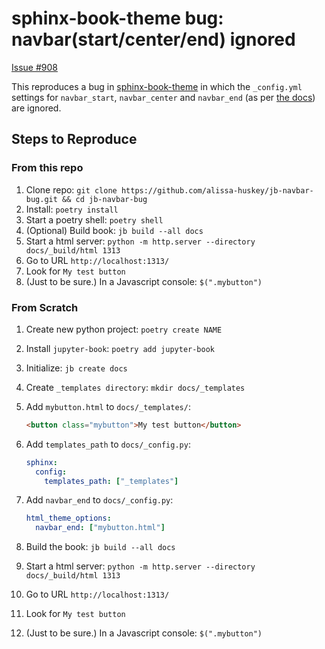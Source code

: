 sphinx-book-theme bug: navbar(start/center/end) ignored
=======================================================

[Issue #908](https://github.com/executablebooks/sphinx-book-theme/issues/908)

This reproduces a bug in [sphinx-book-theme](https://github.com/executablebooks/sphinx-book-theme/) in
which the `_config.yml` settings for `navbar_start`, `navbar_center` and `navbar_end` (as per
[the docs](https://sphinx-book-theme.readthedocs.io/en/stable/sections/header.html)) are ignored.

Steps to Reproduce
------------------

### From this repo

1. Clone repo: `git clone https://github.com/alissa-huskey/jb-navbar-bug.git && cd jb-navbar-bug`
2. Install: `poetry install`
3. Start a poetry shell: `poetry shell`
4. (Optional) Build book: `jb build --all docs`
5. Start a html server: `python -m http.server --directory docs/_build/html 1313`
6. Go to URL `http://localhost:1313/`
7. Look for `My test button`
8. (Just to be sure.) In a Javascript console: `$(".mybutton")`

### From Scratch

 1. Create new python project: `poetry create NAME`
 2. Install `jupyter-book`: `poetry add jupyter-book`
 2. Initialize: `jb create docs`
 3. Create `_templates directory`: `mkdir docs/_templates`
 4. Add `mybutton.html` to `docs/_templates/`:
 
    ```html
    <button class="mybutton">My test button</button>
    ```
 5. Add `templates_path` to `docs/_config.py`:
 
    ```yml
    sphinx:
      config:
        templates_path: ["_templates"]
    ```
 6. Add `navbar_end` to `docs/_config.py`:
 
    ```yml
    html_theme_options:
      navbar_end: ["mybutton.html"]
    ```
 7. Build the book: `jb build --all docs`
 8. Start a html server: `python -m http.server --directory docs/_build/html 1313`
 9. Go to URL `http://localhost:1313/`
10. Look for `My test button`
11. (Just to be sure.) In a Javascript console: `$(".mybutton")`
